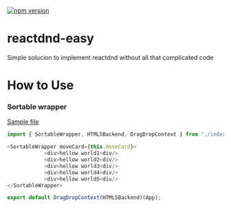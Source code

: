 
[![npm version](https://img.shields.io/npm/v/react-dnd.svg?style=flat-square)](https://www.npmjs.com/package/reactdnd-easy)

# reactdnd-easy
Simple solucion to implement reactdnd without all that complicated code

# How to Use
### Sortable wrapper
[Sample file](https://github.com/hugobarragon/reactdnd-easy/blob/master/src/App.tsx "Sample file")

```javascript
import { SortableWrapper, HTML5Backend, DragDropContext } from "./index"

<SortableWrapper moveCard={this.moveCard}>
            <div>hellow world1<div/>
            <div>hellow world2<div/>
            <div>hellow world3<div/>
            <div>hellow world4<div/>
            <div>hellow world5<div/>
</SortableWrapper>

export default DragDropContext(HTML5Backend)(App);
```
